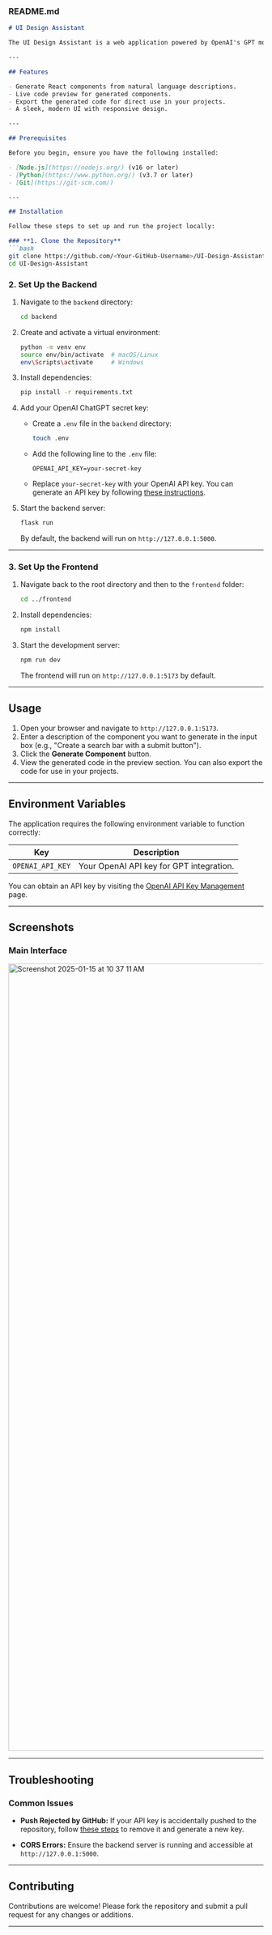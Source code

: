 ### **README.md**

```markdown
# UI Design Assistant

The UI Design Assistant is a web application powered by OpenAI's GPT models. It allows users to generate React components dynamically by describing them in plain language. This project serves as a practical demonstration of integrating AI with front-end development.

---

## Features

- Generate React components from natural language descriptions.
- Live code preview for generated components.
- Export the generated code for direct use in your projects.
- A sleek, modern UI with responsive design.

---

## Prerequisites

Before you begin, ensure you have the following installed:

- [Node.js](https://nodejs.org/) (v16 or later)
- [Python](https://www.python.org/) (v3.7 or later)
- [Git](https://git-scm.com/)

---

## Installation

Follow these steps to set up and run the project locally:

### **1. Clone the Repository**
```bash
git clone https://github.com/<Your-GitHub-Username>/UI-Design-Assistant.git
cd UI-Design-Assistant
```

### **2. Set Up the Backend**
1. Navigate to the `backend` directory:
   ```bash
   cd backend
   ```

2. Create and activate a virtual environment:
   ```bash
   python -m venv env
   source env/bin/activate  # macOS/Linux
   env\Scripts\activate     # Windows
   ```

3. Install dependencies:
   ```bash
   pip install -r requirements.txt
   ```

4. Add your OpenAI ChatGPT secret key:
   - Create a `.env` file in the `backend` directory:
     ```bash
     touch .env
     ```
   - Add the following line to the `.env` file:
     ```
     OPENAI_API_KEY=your-secret-key
     ```
   - Replace `your-secret-key` with your OpenAI API key. You can generate an API key by following [these instructions](https://platform.openai.com/account/api-keys).

5. Start the backend server:
   ```bash
   flask run
   ```

   By default, the backend will run on `http://127.0.0.1:5000`.

---

### **3. Set Up the Frontend**
1. Navigate back to the root directory and then to the `frontend` folder:
   ```bash
   cd ../frontend
   ```

2. Install dependencies:
   ```bash
   npm install
   ```

3. Start the development server:
   ```bash
   npm run dev
   ```

   The frontend will run on `http://127.0.0.1:5173` by default.

---

## Usage

1. Open your browser and navigate to `http://127.0.0.1:5173`.
2. Enter a description of the component you want to generate in the input box (e.g., "Create a search bar with a submit button").
3. Click the **Generate Component** button.
4. View the generated code in the preview section. You can also export the code for use in your projects.

---

## Environment Variables

The application requires the following environment variable to function correctly:

| Key               | Description                              |
|--------------------|------------------------------------------|
| `OPENAI_API_KEY`  | Your OpenAI API key for GPT integration. |

You can obtain an API key by visiting the [OpenAI API Key Management](https://platform.openai.com/account/api-keys) page.

---

## Screenshots

### Main Interface

<img width="1556" alt="Screenshot 2025-01-15 at 10 37 11 AM" src="https://github.com/user-attachments/assets/832c0284-7542-4aff-aa3e-022ec6209572" />


---

## Troubleshooting

### **Common Issues**
- **Push Rejected by GitHub:**
  If your API key is accidentally pushed to the repository, follow [these steps](https://docs.github.com/en/authentication/keeping-your-account-and-data-secure/removing-sensitive-data-from-a-repository) to remove it and generate a new key.

- **CORS Errors:**
  Ensure the backend server is running and accessible at `http://127.0.0.1:5000`.

---

## Contributing

Contributions are welcome! Please fork the repository and submit a pull request for any changes or additions.

---

